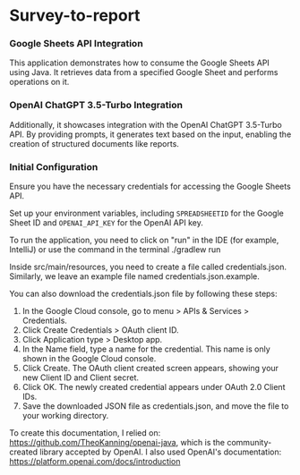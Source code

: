 # Survey-to-report #

### Google Sheets API Integration

This application demonstrates how to consume the Google Sheets API using Java. It retrieves data from a specified Google Sheet and performs operations on it.

### OpenAI ChatGPT 3.5-Turbo Integration

Additionally, it showcases integration with the OpenAI ChatGPT 3.5-Turbo API. By providing prompts, it generates text based on the input, enabling the creation of structured documents like reports.

### Initial Configuration

Ensure you have the necessary credentials for accessing the Google Sheets API.

Set up your environment variables, including ```SPREADSHEETID``` for the Google Sheet ID and ```OPENAI_API_KEY``` for the OpenAI API key.

To run the application, you need to click on "run" in the IDE (for example, IntelliJ) or use the command in the terminal ./gradlew run

Inside src/main/resources, you need to create a file called credentials.json. Similarly, we leave an example file named credentials.json.example.

You can also download the credentials.json file by following these steps:
1. In the Google Cloud console, go to menu > APIs & Services > Credentials.
2. Click Create Credentials > OAuth client ID.
3. Click Application type > Desktop app.
4. In the Name field, type a name for the credential. This name is only shown in the Google Cloud console.
5. Click Create. The OAuth client created screen appears, showing your new Client ID and Client secret.
6. Click OK. The newly created credential appears under OAuth 2.0 Client IDs.
7. Save the downloaded JSON file as credentials.json, and move the file to your working directory.

To create this documentation, I relied on: https://github.com/TheoKanning/openai-java, which is the community-created library accepted by OpenAI. I also used OpenAI's documentation: https://platform.openai.com/docs/introduction

